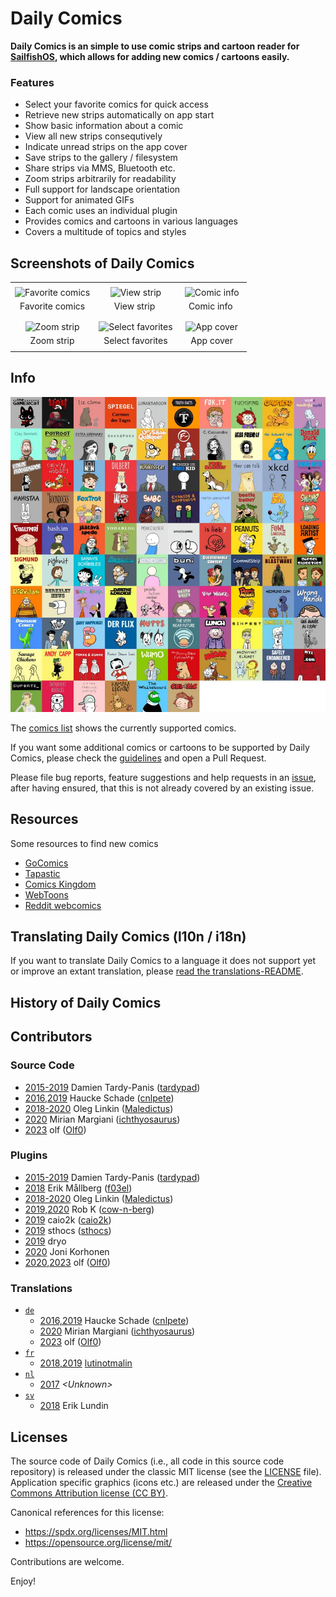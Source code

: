 # Daily Comics
**Daily Comics is an simple to use comic strips and cartoon reader for [SailfishOS](https://sailfishos.org/), which allows for adding new comics / cartoons easily.**

### Features
- Select your favorite comics for quick access
- Retrieve new strips automatically on app start
- Show basic information about a comic
- View all new strips consequtively
- Indicate unread strips on the app cover
- Save strips to the gallery / filesystem
- Share strips via MMS, Bluetooth etc.
- Zoom strips arbitrarily for readability
- Full support for landscape orientation
- Support for animated GIFs
- Each comic uses an individual plugin
- Provides comics and cartoons in various languages
- Covers a multitude of topics and styles

## Screenshots of Daily Comics
|       |       |       |
| :---: | :---: | :---: |
|       |       |       |
| ![Favorite comics](./info/screenshots/favorites.png?raw=true) | ![View strip](./info/screenshots/comic_bar.png?raw=true) | ![Comic info](./info/screenshots/comic_info.png?raw=true) |
| Favorite&nbsp;comics | &nbsp;&nbsp;&nbsp;&nbsp;View&nbsp;strip&nbsp;&nbsp;&nbsp;&nbsp;&nbsp; | &nbsp;&nbsp;&nbsp;Comic&nbsp;info&nbsp;&nbsp;&nbsp;&nbsp; |
|       |       |       |
|       |       |       |
| ![Zoom strip](./info/screenshots/image_zoom.png?raw=true) | ![Select favorites](./info/screenshots/settings.png?raw=true) | ![App cover](./info/screenshots/cover.png?raw=true) |
| Zoom strip | Select favorites | App cover |
|       |       |       |

## Info
![Comics covers](./info/comics_covers.jpg?raw=true "Comics covers")

The [comics list](./info/comics_list.md) shows the currently supported comics.

If you want some additional comics or cartoons to be supported by Daily Comics, please check the [guidelines](./info/comic_addition.md) and open a Pull Request.

Please file bug reports, feature suggestions and help requests in an [issue](https://github.com/sailfishos-applications/daily-comics/issues), after having ensured, that this is not already covered by an existing issue.

## Resources
Some resources to find new comics
- [GoComics](https://gocomics.com/)
- [Tapastic](https://tapastic.com/)
- [Comics Kingdom](https://comicskingdom.com/)
- [WebToons](https://www.webtoons.com/)
- [Reddit webcomics](https://www.reddit.com/r/webcomics/)

## Translating Daily Comics (l10n / i18n)
If you want to translate Daily Comics to a language it does not support yet or improve an extant translation, please [read the translations-README](./translations#readme).

## History of Daily Comics

## Contributors
### Source Code
- [2015-2019](https://github.com/sailfishos-applications/daily-comics/commits?author=tardypad) Damien Tardy-Panis ([tardypad](https://github.com/tardypad))
- [2016,2019](https://github.com/sailfishos-applications/daily-comics/commits?author=cnlpete) Haucke Schade ([cnlpete](https://github.com/cnlpete))
- [2018-2020](https://github.com/sailfishos-applications/daily-comics/commits?author=Maledictus) Oleg Linkin ([Maledictus](https://github.com/Maledictus))
- [2020](https://github.com/sailfishos-applications/daily-comics/commits?author=ichthyosaurus) Mirian Margiani ([ichthyosaurus](https://github.com/ichthyosaurus))
- [2023](https://github.com/sailfishos-applications/daily-comics/commits?author=Olf0) olf ([Olf0](https://github.com/Olf0))

### Plugins
- [2015-2019](https://github.com/sailfishos-applications/daily-comics/commits?author=tardypad) Damien Tardy-Panis ([tardypad](https://github.com/tardypad))
- [2018](https://github.com/sailfishos-applications/daily-comics/commits?author=f03el) Erik Mållberg ([f03el](https://github.com/f03el))
- [2018-2020](https://github.com/sailfishos-applications/daily-comics/commits?author=Maledictus) Oleg Linkin ([Maledictus](https://github.com/Maledictus))
- [2019,2020](https://github.com/sailfishos-applications/daily-comics/commits?author=cow-n-berg) Rob K ([cow-n-berg](https://github.com/cow-n-berg))
- [2019](https://github.com/sailfishos-applications/daily-comics/commits?author=caio2k) caio2k ([caio2k](https://github.com/caio2k))
- [2019](https://github.com/sailfishos-applications/daily-comics/commits?author=sthocs) sthocs ([sthocs](https://github.com/sthocs))
- [2019](https://github.com/sailfishos-applications/daily-comics/commit/f28be7cf1d112f9e48bf853ad032f8f6f9a622c8) dryo
- [2020](https://github.com/sailfishos-applications/daily-comics/commit/47a83f15c3c43ac189cd31ea327e98cad19addb3) Joni Korhonen
- [2020,2023](https://github.com/sailfishos-applications/daily-comics/commits?author=Olf0) olf ([Olf0](https://github.com/Olf0))

### Translations
- [`de`](https://app.transifex.com/olf/daily-comics/language/de/)
  - [2016,2019](https://github.com/sailfishos-applications/daily-comics/commits?author=cnlpete) Haucke Schade ([cnlpete](https://github.com/cnlpete))
  - [2020](https://github.com/sailfishos-applications/daily-comics/commits?author=ichthyosaurus) Mirian Margiani ([ichthyosaurus](https://github.com/ichthyosaurus))
  - [2023](https://github.com/sailfishos-applications/daily-comics/commits?author=Olf0) olf ([Olf0](https://github.com/Olf0))
- [`fr`](https://app.transifex.com/olf/daily-comics/language/fr/)
  - [2018,2019](https://github.com/sailfishos-applications/daily-comics/commits?author=lutinotmalin) [lutinotmalin](https://github.com/lutinotmalin)
- [`nl`](https://app.transifex.com/olf/daily-comics/language/nl/)
  - [2017](https://github.com/tardypad/sailfishos-daily-comics/pull/35) *\<Unknown\>*
- [`sv`](https://app.transifex.com/olf/daily-comics/language/sv/)
  - [2018](https://github.com/sailfishos-applications/daily-comics/commit/dfd23fb435a846fe5776a440669d92fe2eb5c39d) Erik Lundin

## Licenses
The source code of Daily Comics (i.e., all code in this source code repository) is released under the classic MIT license (see the [LICENSE](./LICENSE.txt) file).
Application specific graphics (icons etc.) are released under the [Creative Commons Attribution license (CC BY)](https://creativecommons.org/licenses/by/4.0/deed.en).

Canonical references for this license:
- https://spdx.org/licenses/MIT.html
- https://opensource.org/license/mit/

Contributions are welcome.

Enjoy!

